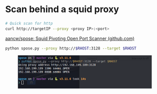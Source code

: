 # Scan behind a squid proxy



```bash
# Quick scan for http 
curl http://targetIP --proxy <proxy IP>:<port> 
```

[aancw/spose: Squid Pivoting Open Port Scanner (github.com)](https://github.com/aancw/spose)

```bash
python spose.py --proxy http://$RHOST:3128 --target $RHOST
```

<figure><img src="../.gitbook/assets/image (27).png" alt=""><figcaption></figcaption></figure>
